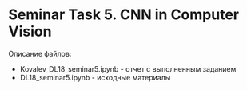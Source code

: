 # Seminar Task 5. CNN in Computer Vision

Описание файлов:

- Kovalev_DL18_seminar5.ipynb - отчет с выполненным заданием
- DL18_seminar5.ipynb - исходные материалы
